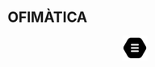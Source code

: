 # OFIMÀTICA

<p align="center">
<a href="https://gakc05.github.io/" class="enlace-invisible">
  <img src="../botones_imagenes/boton_menu_principal.png" alt="" style="width: 10%;">
</a>
</p>

<style>
.enlace-invisible {
    text-decoration: none;
    color: transparent;
    /* Otros estilos que desees agregar */
}
</style>
